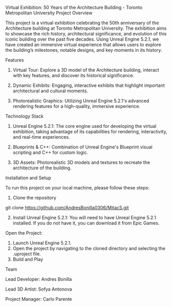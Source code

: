 Virtual Exhibition: 50 Years of the Architecture Building - Toronto Metropolitan University
Project Overview

This project is a virtual exhibition celebrating the 50th anniversary of the Architecture building at Toronto Metropolitan University. The exhibition aims to showcase the rich history, architectural significance, and evolution of this iconic building over the past five decades. Using Unreal Engine 5.2.1, we have created an immersive virtual experience that allows users to explore the building’s milestones, notable designs, and key moments in its history.

Features

1. Virtual Tour: Explore a 3D model of the Architecture building, interact with key features, and discover its historical significance.

2. Dynamic Exhibits: Engaging, interactive exhibits that highlight important architectural and cultural moments.

3. Photorealistic Graphics: Utilizing Unreal Engine 5.2.1's advanced rendering features for a high-quality, immersive experience.

Technology Stack

1. Unreal Engine 5.2.1: The core engine used for developing the virtual exhibition, taking advantage of its capabilities for rendering, interactivity, and real-time experiences.

2. Blueprints & C++: Combination of Unreal Engine's Blueprint visual scripting and C++ for custom logic.

3. 3D Assets: Photorealistic 3D models and textures to recreate the architecture of the building.

Installation and Setup

To run this project on your local machine, please follow these steps:

1. Clone the repository

git clone https://github.com/AndresBonilla0306/MitacS.git

2. Install Unreal Engine 5.2.1: You will need to have Unreal Engine 5.2.1 installed. If you do not have it, you can download it from Epic Games.

Open the Project:

1. Launch Unreal Engine 5.2.1.
3. Open the project by navigating to the cloned directory and selecting the .uproject file.
3. Build and Play

Team

Lead Developer: Andres Bonilla

Lead 3D Artist: Sofya Antonova

Project Manager: Carlo Parente
